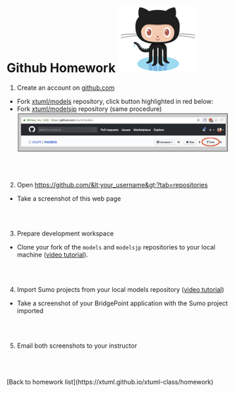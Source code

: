 # Github Homework  ![Octocat](../img/Octocat.png)  

1. Create an account on [github.com](https://github.com)  
  * Fork [xtuml/models](https://github.com/xtuml/models) repository, click button highlighted in red below:
  * Fork [xtuml/modelsjp](https://github.com/xtuml/modelsjp) repository (same procedure)
  ![fork button](../img/fork_button.png)  


<br/>
<br/>

2. Open https://github.com/&lt;your_username&gt;?tab=repositories
  * Take a screenshot of this web page


<br/>
<br/>

3. Prepare development workspace
  * Clone your fork of the `models` and `modelsjp` repositories to your local machine ([video tutorial](https://youtu.be/ourzuUDN3Vk)).


<br/>
<br/>

4. Import Sumo projects from your local models repository ([video tutorial](https://youtu.be/a0AD57W-jOk))
  * Take a screenshot of your BridgePoint application with the Sumo project imported


<br/>
<br/>

5. Email both screenshots to your instructor


<br/>
<br/>
<br/>
[Back to homework list](https://xtuml.github.io/xtuml-class/homework)  
